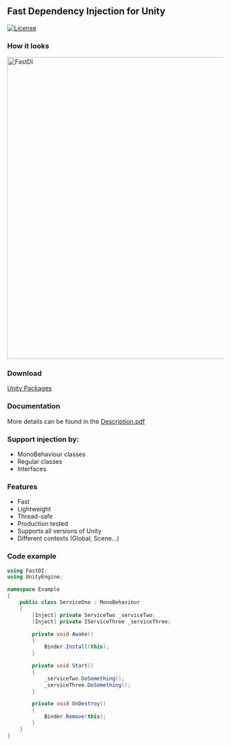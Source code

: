 ## Fast Dependency Injection for Unity

[![License](https://img.shields.io/badge/License-MIT-green.svg)](LICENSE)

### How it looks
<img src="FastDI.gif" alt="FastDI" width="700px" />

### Download
[Unity Packages](https://github.com/AndrewHulenko/FastDI/releases/tag/FastDI)

### Documentation
More details can be found in the [Description.pdf](Assets/FastDI/Docs/Description.pdf)

### Support injection by:
- MonoBehaviour classes
- Regular classes
- Interfaces

### Features
- Fast
- Lightweight
- Thread-safe
- Production tested
- Supports all versions of Unity
- Different contexts (Global, Scene...)

### Code example

``` csharp
using FastDI;
using UnityEngine;

namespace Example
{
    public class ServiceOne : MonoBehaviour
    {
        [Inject] private ServiceTwo _serviceTwo;
        [Inject] private IServiceThree _serviceThree;

        private void Awake()
        {
            Binder.Install(this);
        }

        private void Start()
        {
            _serviceTwo.DoSomething();
            _serviceThree.DoSomething();
        }

        private void OnDestroy()
        {
            Binder.Remove(this);
        }
    }
}
```